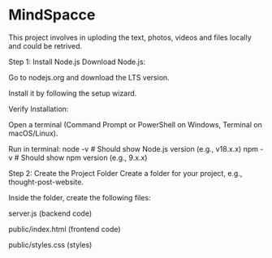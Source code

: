 # MindSpacce
This project involves in uploding the text, photos, videos and files locally and could be retrived.

Step 1: Install Node.js
Download Node.js:

Go to nodejs.org and download the LTS version.

Install it by following the setup wizard.

Verify Installation:

Open a terminal (Command Prompt or PowerShell on Windows, Terminal on macOS/Linux).

Run in terminal:
node -v  # Should show Node.js version (e.g., v18.x.x)
npm -v   # Should show npm version (e.g., 9.x.x)

Step 2: Create the Project Folder
Create a folder for your project, e.g., thought-post-website.

Inside the folder, create the following files:

server.js (backend code)

public/index.html (frontend code)

public/styles.css (styles)

